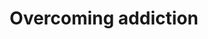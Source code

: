 ---
tag: overcoming-addiction
title: Overcoming addiction
description:
hero:
  label:
  heading:
  text_markdown:
page_blocks:
  - _id: posts_relevant
  - _id: block_rich_text
    alignment:
    text_markdown:
---
